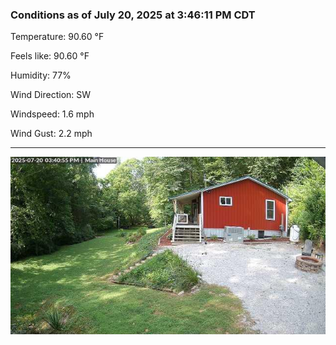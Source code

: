 ### Conditions as of July 20, 2025 at 3:46:11 PM CDT 

Temperature: 90.60 &deg;F

Feels like: 90.60 &deg;F

Humidity: 77%

Wind Direction: SW

Windspeed: 1.6 mph

Wind Gust: 2.2 mph

---

<img src="./images/latest.jpeg"/>


